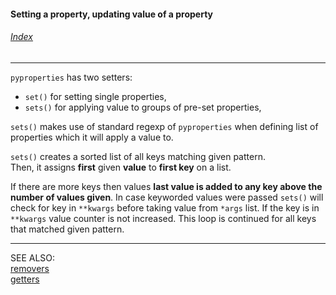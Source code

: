 #### Setting a property, updating value of a property

###### [Index](index.mdown)
----


```pyproperties``` has two setters:


*   ```set()``` for setting single properties,
*   ```sets()``` for applying value to groups of pre-set properties,


```sets()``` makes use of standard regexp of ```pyproperties``` when defining list of properties which it will apply a value to.


```sets()``` creates a sorted list of all keys matching given pattern.  
Then, it assigns __first__ given __value__ to __first key__ on a list.  


If there are more keys then values __last value is added to any key above the number of values given__. 
In case keyworded values were passed ```sets()``` will check for key in ```**kwargs``` before taking value from ```*args``` list. 
If the key is in ```**kwargs``` value counter is not increased. This loop is continued for all keys that matched given pattern.


----

SEE ALSO:  
[removers](removers.mdown)  
[getters](getters.mdown)